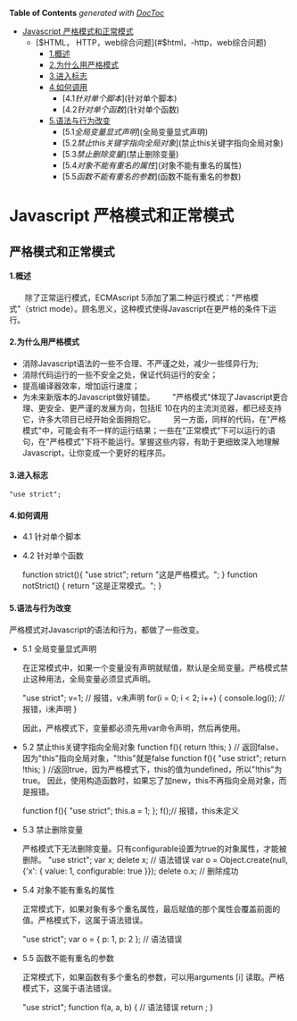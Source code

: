 <!-- START doctoc generated TOC please keep comment here to allow auto update -->
<!-- DON'T EDIT THIS SECTION, INSTEAD RE-RUN doctoc TO UPDATE -->
**Table of Contents**  *generated with [DocToc](http://doctoc.herokuapp.com/)*

- [Javascript 严格模式和正常模式](#Javascript-严格模式)
  - [$HTML， HTTP，web综合问题](#$html，-http，web综合问题)
    - [1.概述](#概述)
    - [2.为什么用严格模式](#为什么用严格模式)
    - [3.进入标志](#进入标志)
    - [4.如何调用](#如何调用)
      - [$4.1 针对单个脚本]($针对单个脚本)
      - [$4.2 针对单个函数]($针对单个函数)
    - [5.语法与行为改变](#概述)
      - [$5.1 全局变量显式声明]($全局变量显式声明)
      - [$5.2 禁止this关键字指向全局对象]($禁止this关键字指向全局对象)
      - [$5.3 禁止删除变量]($禁止删除变量)
      - [$5.4 对象不能有重名的属性]($对象不能有重名的属性)
      - [$5.5 函数不能有重名的参数]($函数不能有重名的参数)

<!-- END doctoc generated TOC please keep comment here to allow auto update -->

# Javascript 严格模式和正常模式
## 严格模式和正常模式

#### 1.概述
　　除了正常运行模式，ECMAscript 5添加了第二种运行模式："严格模式"（strict mode）。顾名思义，这种模式使得Javascript在更严格的条件下运行。

#### 2.为什么用严格模式
- 消除Javascript语法的一些不合理、不严谨之处，减少一些怪异行为;
- 消除代码运行的一些不安全之处，保证代码运行的安全；
- 提高编译器效率，增加运行速度；
- 为未来新版本的Javascript做好铺垫。
　　"严格模式"体现了Javascript更合理、更安全、更严谨的发展方向，包括IE 10在内的主流浏览器，都已经支持它，许多大项目已经开始全面拥抱它。
　　另一方面，同样的代码，在"严格模式"中，可能会有不一样的运行结果；一些在"正常模式"下可以运行的语句，在"严格模式"下将不能运行。掌握这些内容，有助于更细致深入地理解Javascript，让你变成一个更好的程序员。

#### 3.进入标志
    "use strict";

#### 4.如何调用
- 4.1 针对单个脚本


    <script>
      "use strict";
      console.log("这是严格模式。");
    </script>

- 4.2 针对单个函数


    function strict(){
      "use strict";
      return "这是严格模式。";
    }
    function notStrict() {
      return "这是正常模式。";
    }

#### 5.语法与行为改变

  严格模式对Javascript的语法和行为，都做了一些改变。

- 5.1 全局变量显式声明

  在正常模式中，如果一个变量没有声明就赋值，默认是全局变量。严格模式禁止这种用法，全局变量必须显式声明。

    "use strict";
    v=1;  // 报错，v未声明
    for(i = 0; i < 2; i++) {
      console.log(i);  // 报错，i未声明
    }

  因此，严格模式下，变量都必须先用var命令声明，然后再使用。


- 5.2 禁止this关键字指向全局对象
    function f(){
      return !this;
    }
    // 返回false，因为"this"指向全局对象，"!this"就是false
    function f(){
      "use strict";
      return !this;
    }
    //返回true，因为严格模式下，this的值为undefined，所以"!this"为true。
  因此，使用构造函数时，如果忘了加new，this不再指向全局对象，而是报错。

    function f(){
      "use strict";
      this.a = 1;
    };
    f();// 报错，this未定义


- 5.3 禁止删除变量

  严格模式下无法删除变量。只有configurable设置为true的对象属性，才能被删除。
    "use strict";
    var x;
    delete x; // 语法错误
    var o = Object.create(null, {'x': {
      value: 1,
      configurable: true
    }});
    delete o.x; // 删除成功

- 5.4 对象不能有重名的属性

  正常模式下，如果对象有多个重名属性，最后赋值的那个属性会覆盖前面的值。严格模式下，这属于语法错误。

    "use strict";
    var o = {
      p: 1,
      p: 2
    }; // 语法错误

- 5.5 函数不能有重名的参数

  正常模式下，如果函数有多个重名的参数，可以用arguments [i] 读取。严格模式下，这属于语法错误。

    "use strict";
    function f(a, a, b) { // 语法错误
      return ;
    }
